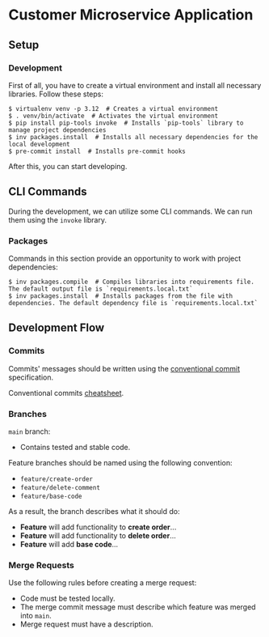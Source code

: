 # Customer Microservice Application

## Setup

### Development

First of all, you have to create a virtual environment and install all necessary libraries. Follow these steps:
```shell
$ virtualenv venv -p 3.12  # Creates a virtual environment
$ . venv/bin/activate  # Activates the virtual environment
$ pip install pip-tools invoke  # Installs `pip-tools` library to manage project dependencies
$ inv packages.install  # Installs all necessary dependencies for the local development
$ pre-commit install  # Installs pre-commit hooks
```

After this, you can start developing.

## CLI Commands

During the development, we can utilize some CLI commands. We can run them using the `invoke` library.

### Packages

Commands in this section provide an opportunity to work with project dependencies:
```shell
$ inv packages.compile  # Compiles libraries into requirements file. The default output file is `requirements.local.txt`
$ inv packages.install  # Installs packages from the file with dependencies. The default dependency file is `requirements.local.txt`
```

## Development Flow

### Commits

Commits' messages should be written using the [conventional commit](https://www.conventionalcommits.org/en/v1.0.0/) specification.

Conventional commits [cheatsheet](https://gist.github.com/qoomon/5dfcdf8eec66a051ecd85625518cfd13).

### Branches

`main` branch:
* Contains tested and stable code.

Feature branches should be named using the following convention:
* `feature/create-order`
* `feature/delete-comment`
* `feature/base-code`

As a result, the branch describes what it should do:
* **Feature** will add functionality to **create order**...
* **Feature** will add functionality to **delete order**...
* **Feature** will add **base code**...

### Merge Requests

Use the following rules before creating a merge request:
* Code must be tested locally.
* The merge commit message must describe which feature was merged into `main`.
* Merge request must have a description.
